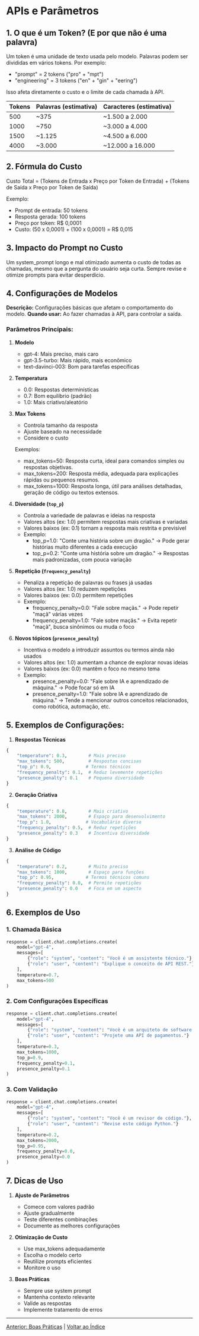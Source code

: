 # APIs e Parâmetros

## 1. O que é um Token? (E por que não é uma palavra)

Um token é uma unidade de texto usada pelo modelo. Palavras podem ser divididas em vários tokens. Por exemplo:
- "prompt" = 2 tokens ("pro" + "mpt")
- "engineering" = 3 tokens ("en" + "gin" + "eering")

Isso afeta diretamente o custo e o limite de cada chamada à API.


| Tokens | Palavras (estimativa) | Caracteres (estimativa) |
|--------|------------------------|---------------------------|
| 500    | ~375                   | ~1.500 a 2.000            |
| 1000   | ~750                   | ~3.000 a 4.000            |
| 1500   | ~1.125                 | ~4.500 a 6.000            |
| 4000   | ~3.000                 | ~12.000 a 16.000          |


## 2. Fórmula do Custo

Custo Total = (Tokens de Entrada x Preço por Token de Entrada) + (Tokens de Saída x Preço por Token de Saída)

Exemplo:
- Prompt de entrada: 50 tokens
- Resposta gerada: 100 tokens
- Preço por token: R$ 0,0001
- Custo: (50 x 0,0001) + (100 x 0,0001) = R$ 0,015

## 3. Impacto do Prompt no Custo

Um system_prompt longo e mal otimizado aumenta o custo de todas as chamadas, mesmo que a pergunta do usuário seja curta. Sempre revise e otimize prompts para evitar desperdício.

## 4. Configurações de Modelos

**Descrição:** Configurações básicas que afetam o comportamento do modelo.
**Quando usar:** Ao fazer chamadas à API, para controlar a saída.

### Parâmetros Principais:
1. **Modelo**
   - gpt-4: Mais preciso, mais caro
   - gpt-3.5-turbo: Mais rápido, mais econômico
   - text-davinci-003: Bom para tarefas específicas

2. **Temperatura**
   - 0.0: Respostas determinísticas
   - 0.7: Bom equilíbrio (padrão)
   - 1.0: Mais criativo/aleatório

3. **Max Tokens**
   - Controla tamanho da resposta
   - Ajuste baseado na necessidade
   - Considere o custo
   
   Exemplos:
   - max_tokens=50: Resposta curta, ideal para comandos simples ou respostas objetivas.
   - max_tokens=200: Resposta média, adequada para explicações rápidas ou pequenos resumos.
   - max_tokens=1000: Resposta longa, útil para análises detalhadas, geração de código ou textos extensos.

4. **Diversidade (`top_p`)**
   - Controla a variedade de palavras e ideias na resposta
   - Valores altos (ex: 1.0) permitem respostas mais criativas e variadas
   - Valores baixos (ex: 0.1) tornam a resposta mais restrita e previsível
   - Exemplo:
     - top_p=1.0: "Conte uma história sobre um dragão." → Pode gerar histórias muito diferentes a cada execução
     - top_p=0.2: "Conte uma história sobre um dragão." → Respostas mais padronizadas, com pouca variação

5. **Repetição (`frequency_penalty`)**
   - Penaliza a repetição de palavras ou frases já usadas
   - Valores altos (ex: 1.0) reduzem repetições
   - Valores baixos (ex: 0.0) permitem repetições
   - Exemplo:
     - frequency_penalty=0.0: "Fale sobre maçãs." → Pode repetir "maçã" várias vezes
     - frequency_penalty=1.0: "Fale sobre maçãs." → Evita repetir "maçã", busca sinônimos ou muda o foco

6. **Novos tópicos (`presence_penalty`)**
   - Incentiva o modelo a introduzir assuntos ou termos ainda não usados
   - Valores altos (ex: 1.0) aumentam a chance de explorar novas ideias
   - Valores baixos (ex: 0.0) mantêm o foco no mesmo tema
   - Exemplo:
     - presence_penalty=0.0: "Fale sobre IA e aprendizado de máquina." → Pode focar só em IA
     - presence_penalty=1.0: "Fale sobre IA e aprendizado de máquina." → Tende a mencionar outros conceitos relacionados, como robótica, automação, etc.

## 5. Exemplos de Configurações:

1. **Respostas Técnicas**
```python
{
    "temperature": 0.3,        # Mais preciso
    "max_tokens": 500,         # Respostas concisas
    "top_p": 0.9,             # Termos técnicos
    "frequency_penalty": 0.1,  # Reduz levemente repetições
    "presence_penalty": 0.1    # Pequena diversidade
}
```

2. **Geração Criativa**
```python
{
    "temperature": 0.8,        # Mais criativo
    "max_tokens": 2000,        # Espaço para desenvolvimento
    "top_p": 1.0,             # Vocabulário diverso
    "frequency_penalty": 0.5,  # Reduz repetições
    "presence_penalty": 0.3    # Incentiva diversidade
}
```

3. **Análise de Código**
```python
{
    "temperature": 0.2,        # Muito preciso
    "max_tokens": 1000,        # Espaço para funções
    "top_p": 0.95,            # Termos técnicos comuns
    "frequency_penalty": 0.0,  # Permite repetições
    "presence_penalty": 0.0    # Foca em um aspecto
}
```

## 6. Exemplos de Uso

### 1. Chamada Básica
```python
response = client.chat.completions.create(
    model="gpt-4",
    messages=[
        {"role": "system", "content": "Você é um assistente técnico."},
        {"role": "user", "content": "Explique o conceito de API REST."}
    ],
    temperature=0.7,
    max_tokens=500
)
```

### 2. Com Configurações Específicas
```python
response = client.chat.completions.create(
    model="gpt-4",
    messages=[
        {"role": "system", "content": "Você é um arquiteto de software."},
        {"role": "user", "content": "Projete uma API de pagamentos."}
    ],
    temperature=0.3,
    max_tokens=1000,
    top_p=0.9,
    frequency_penalty=0.1,
    presence_penalty=0.1
)
```

### 3. Com Validação
```python
response = client.chat.completions.create(
    model="gpt-4",
    messages=[
        {"role": "system", "content": "Você é um revisor de código."},
        {"role": "user", "content": "Revise este código Python."}
    ],
    temperature=0.2,
    max_tokens=2000,
    top_p=0.95,
    frequency_penalty=0.0,
    presence_penalty=0.0
)
```

## 7. Dicas de Uso

1. **Ajuste de Parâmetros**
   - Comece com valores padrão
   - Ajuste gradualmente
   - Teste diferentes combinações
   - Documente as melhores configurações

2. **Otimização de Custo**
   - Use max_tokens adequadamente
   - Escolha o modelo certo
   - Reutilize prompts eficientes
   - Monitore o uso

3. **Boas Práticas**
   - Sempre use system prompt
   - Mantenha contexto relevante
   - Valide as respostas
   - Implemente tratamento de erros

---

[Anterior: Boas Práticas](13_boas_praticas.md) | [Voltar ao Índice](../README.md) 